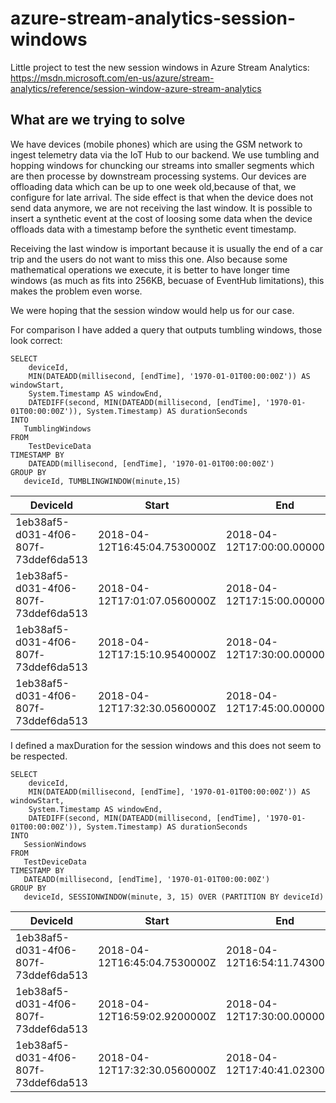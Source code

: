 # azure-stream-analytics-session-windows

Little project to test the new session windows in Azure Stream Analytics: https://msdn.microsoft.com/en-us/azure/stream-analytics/reference/session-window-azure-stream-analytics

## What are we trying to solve
We have devices (mobile phones) which are using the GSM network to ingest telemetry data via the IoT Hub to our backend. We use tumbling and hopping windows for chuncking our streams into smaller segments which are then processe by downstream processing systems. Our devices are offloading data which can be up to one week old,because of that, we configure for late arrival. The side effect is that when the device does not send data anymore, we are not receiving the last window. It is possible to insert a synthetic event at the cost of loosing some data when the device offloads data with a timestamp before the synthetic event timestamp.

Receiving the last window is important because it is usually the end of a car trip and the users do not want to miss this one. Also because some mathematical operations we execute, it is better to have longer time windows (as much as fits into 256KB, becuase of EventHub limitations), this makes the problem even worse.

We were hoping that the session window would help us for our case.

For comparison I have added a query that outputs tumbling windows, those look correct:

```
SELECT 
    deviceId,
    MIN(DATEADD(millisecond, [endTime], '1970-01-01T00:00:00Z')) AS windowStart,
    System.Timestamp AS windowEnd,
    DATEDIFF(second, MIN(DATEADD(millisecond, [endTime], '1970-01-01T00:00:00Z')), System.Timestamp) AS durationSeconds
INTO
   TumblingWindows
FROM 
    TestDeviceData 
TIMESTAMP BY 
    DATEADD(millisecond, [endTime], '1970-01-01T00:00:00Z')
GROUP BY 
   deviceId, TUMBLINGWINDOW(minute,15)
```

|DeviceId                            |Start                        |End                          |Duration(sec)
|------------------------------------|-----------------------------|-----------------------------|-------------|
|1eb38af5-d031-4f06-807f-73ddef6da513|2018-04-12T16:45:04.7530000Z |2018-04-12T17:00:00.0000000Z |896          |
|1eb38af5-d031-4f06-807f-73ddef6da513|2018-04-12T17:01:07.0560000Z |2018-04-12T17:15:00.0000000Z |833          |
|1eb38af5-d031-4f06-807f-73ddef6da513|2018-04-12T17:15:10.9540000Z |2018-04-12T17:30:00.0000000Z |890          |
|1eb38af5-d031-4f06-807f-73ddef6da513|2018-04-12T17:32:30.0560000Z |2018-04-12T17:45:00.0000000Z |750          |


I defined a maxDuration for the session windows and this does not seem to be respected.

```
SELECT 
    deviceId,
    MIN(DATEADD(millisecond, [endTime], '1970-01-01T00:00:00Z')) AS windowStart,
    System.Timestamp AS windowEnd,
    DATEDIFF(second, MIN(DATEADD(millisecond, [endTime], '1970-01-01T00:00:00Z')), System.Timestamp) AS durationSeconds
INTO
   SessionWindows
FROM 
   TestDeviceData 
TIMESTAMP BY 
   DATEADD(millisecond, [endTime], '1970-01-01T00:00:00Z')
GROUP BY 
   deviceId, SESSIONWINDOW(minute, 3, 15) OVER (PARTITION BY deviceId)
```


|DeviceId                            |Start                        |End                          |Duration(sec)
|------------------------------------|-----------------------------|-----------------------------|-------------|
|1eb38af5-d031-4f06-807f-73ddef6da513|2018-04-12T16:45:04.7530000Z |2018-04-12T16:54:11.7430000Z |547          |
|1eb38af5-d031-4f06-807f-73ddef6da513|2018-04-12T16:59:02.9200000Z |2018-04-12T17:30:00.0000000Z |**1858**     |      
|1eb38af5-d031-4f06-807f-73ddef6da513|2018-04-12T17:32:30.0560000Z |2018-04-12T17:40:41.0230000Z |491          |

